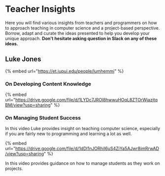 # Teacher Insights

Here you will find various insights from teachers and programmers on how to approach teaching in computer science and a project-based perspective. Borrow, adapt and curate the ideas presented to help you develop your unique approach. **Don't hesitate asking question in Slack on any of these ideas.**

## Luke Jones

{% embed url="https://et.iupui.edu/people/lumhemmi" %}

### On Developing Content Knowledge

{% embed url="https://drive.google.com/file/d/1LYDc7JROl8hwwuHOqL8ZTOrWjazjtqBM/view?usp=sharing" %}

### On Managing Student Success

In this video Luke provides insight on teaching computer science, especially if you are fairly new to programming and learning a lot as well.

{% embed url="https://drive.google.com/file/d/1dDl1nJORhiI6uS4ZiYa5AJwr8imRrwAD/view?usp=sharing" %}

In this video provides guidance on how to manage students as they work on projects.

